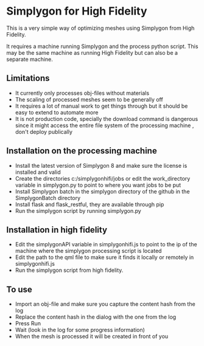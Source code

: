 # Simplygon for High Fidelity

This is a very simple way of optimizing meshes using Simplygon from High Fidelity.

It requires a machine running Simplygon and the process python script. This may be the same machine as running High Fidelity but can also be a separate machine.

## Limitations
* It currently only processes obj-files without materials
* The scaling of processed meshes seem to be generally off
* It requires a lot of manual work to get things through but it should be easy to extend to automate more
* It is not production code, specially the download command is dangerous since it might access the entire file system of the processing machine , don't deploy publically

## Installation on the processing machine
* Install the latest version of Simplygon 8 and make sure the license is installed and valid
* Create the directories c:/simplygonhifi/jobs or edit the work_directory variable in simplygon.py to point to where you want jobs to be put
* Install Simplygon batch in the simplygon directory of the github in the SimplygonBatch directory
* Install flask and flask_restful, they are available through pip
* Run the simplygon script by running simplygon.py

## Installation in high fidelity
* Edit the simplygonAPI variable in simplygonhifi.js to point to the ip of the machine where the simplygon processing script is located
* Edit the path to the qml file to make sure it finds it locally or remotely in simplygonhifi.js
* Run the simplygon script from high fidelity.

## To use
* Import an obj-file and make sure you capture the content hash from the log
* Replace the content hash in the dialog with the one from the log
* Press Run
* Wait (look in the log for some progress information)
* When the mesh is processed it will be created in front of you

